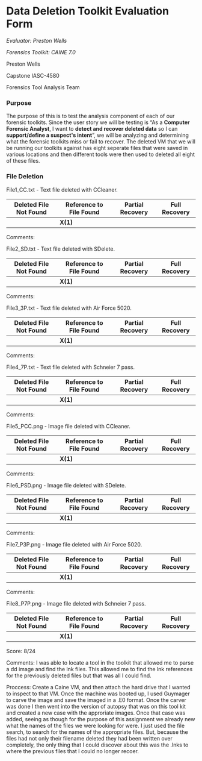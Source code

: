 # Data Deletion Toolkit Evaluation Form

*Evaluator: Preston Wells*

*Forensics Toolkit: CAINE 7.0* 

Preston Wells

Capstone IASC-4580

Forensics Tool Analysis Team

### Purpose

The purpose of this is to test the analysis component of each of our forensic toolkits. Since the user story we will be testing is “As a **Computer Forensic Analyst**, I want to **detect and recover deleted data** so I can **support/define a suspect's intent**”, we will be analyzing and determining what the forensic toolkits miss or fail to recover. The deleted VM that we will be running our toolkits against has eight seperate files that were saved in various locations and then different tools were then used to deleted all eight of these files.

### File Deletion

File1_CC.txt - Text file deleted with CCleaner.

| Deleted File Not Found | Reference to File Found | Partial Recovery | Full Recovery |
|---|---|---|---|
|  |  **X(1)**  |   |   |

Comments:

File2_SD.txt - Text file deleted with SDelete.

| Deleted File Not Found | Reference to File Found | Partial Recovery | Full Recovery |
|---|---|---|---|
|   | **X(1)**  |   |   |

Comments:

File3_3P.txt - Text file deleted with Air Force 5020.

| Deleted File Not Found | Reference to File Found | Partial Recovery | Full Recovery |
|---|---|---|---|
|   | **X(1)**  |   |   |

Comments:

File4_7P.txt - Text file deleted with Schneier 7 pass.

| Deleted File Not Found | Reference to File Found | Partial Recovery | Full Recovery |
|---|---|---|---|
|   | **X(1)**  |   |   |

Comments:

File5_PCC.png - Image file deleted with CCleaner.

| Deleted File Not Found | Reference to File Found | Partial Recovery | Full Recovery |
|---|---|---|---|
|   | **X(1)**  |   |   |

Comments:

File6_PSD.png - Image file deleted with SDelete.

| Deleted File Not Found | Reference to File Found | Partial Recovery | Full Recovery |
|---|---|---|---|
|   | **X(1)**  |   |   |

Comments:

File7_P3P.png - Image file deleted with Air Force 5020.

| Deleted File Not Found | Reference to File Found | Partial Recovery | Full Recovery |
|---|---|---|---|
|   | **X(1)**  |   |   |

Comments:

File8_P7P.png - Image file deleted with Schneier 7 pass.

| Deleted File Not Found | Reference to File Found | Partial Recovery | Full Recovery |
|---|---|---|---|
|   | **X(1)**  |   |   |

Score:
8/24

Comments:
I was able to locate a tool in the toolkit that allowed me to parse a dd image and find the lnk files. This allowed me to find the lnk references for the previously deleted files but that was all I could find.

Proccess:
Create a Caine VM, and then attach the hard drive that I wanted to inspect to that VM. Once the machine was booted up, I used Guymager to carve the image and save the imaged in a .E0 format. Once the carver was done I then went into the version of autopsy that was on this tool kit and created a new case with the approriate images. Once that case was added, seeing as though for the purpose of this assignment we already new what the names of the files we were looking for were. I just used the file search, to search for the names of the appropriate files. But, because the files had not only their filename deleted they had been written over completely, the only thing that I could discover about this was the .lnks to where the previous files that I could no longer recoer.
